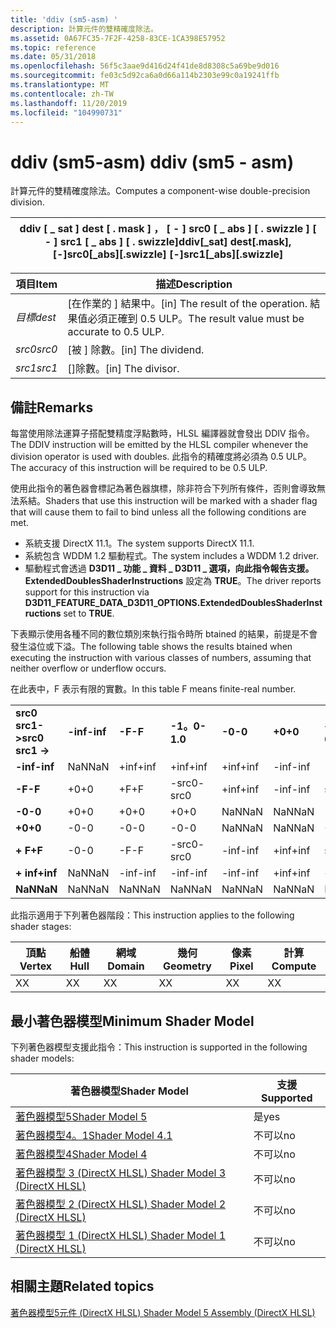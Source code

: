 ```yaml
---
title: 'ddiv (sm5-asm) '
description: 計算元件的雙精確度除法。
ms.assetid: 0A67FC35-7F2F-4258-83CE-1CA398E57952
ms.topic: reference
ms.date: 05/31/2018
ms.openlocfilehash: 56f5c3aae9d416d24f41de8d8308c5a69be9d016
ms.sourcegitcommit: fe03c5d92ca6a0d66a114b2303e99c0a19241ffb
ms.translationtype: MT
ms.contentlocale: zh-TW
ms.lasthandoff: 11/20/2019
ms.locfileid: "104990731"
---
```

# <a name="ddiv-sm5---asm"></a><span data-ttu-id="2c491-103">ddiv (sm5-asm) </span><span class="sxs-lookup"><span data-stu-id="2c491-103">ddiv (sm5 - asm)</span></span>

<span data-ttu-id="2c491-104">計算元件的雙精確度除法。</span><span class="sxs-lookup"><span data-stu-id="2c491-104">Computes a component-wise double-precision division.</span></span>



| <span data-ttu-id="2c491-105">ddiv \[ \_ sat \] dest \[ . mask \] ， \[ - \] src0 \[ \_ abs \] \[ . swizzle \] \[ - \] src1 \[ \_ abs \] \[ . swizzle\]</span><span class="sxs-lookup"><span data-stu-id="2c491-105">ddiv\[\_sat\] dest\[.mask\], \[-\]src0\[\_abs\]\[.swizzle\] \[-\]src1\[\_abs\]\[.swizzle\]</span></span> |
|--------------------------------------------------------------------------------------------|



 



| <span data-ttu-id="2c491-106">項目</span><span class="sxs-lookup"><span data-stu-id="2c491-106">Item</span></span>                                                            | <span data-ttu-id="2c491-107">描述</span><span class="sxs-lookup"><span data-stu-id="2c491-107">Description</span></span>                                                                                   |
|-----------------------------------------------------------------|-----------------------------------------------------------------------------------------------|
| <span data-ttu-id="2c491-108"><span id="dest"></span><span id="DEST"></span>*目標*</span><span class="sxs-lookup"><span data-stu-id="2c491-108"><span id="dest"></span><span id="DEST"></span>*dest*</span></span><br/> | <span data-ttu-id="2c491-109">\[在作業的 \] 結果中。</span><span class="sxs-lookup"><span data-stu-id="2c491-109">\[in\] The result of the operation.</span></span> <span data-ttu-id="2c491-110">結果值必須正確到 0.5 ULP。</span><span class="sxs-lookup"><span data-stu-id="2c491-110">The result value must be accurate to 0.5 ULP.</span></span> <br/> |
| <span data-ttu-id="2c491-111"><span id="src0"></span><span id="SRC0"></span>*src0*</span><span class="sxs-lookup"><span data-stu-id="2c491-111"><span id="src0"></span><span id="SRC0"></span>*src0*</span></span><br/> | <span data-ttu-id="2c491-112">\[被 \] 除數。</span><span class="sxs-lookup"><span data-stu-id="2c491-112">\[in\] The dividend.</span></span><br/>                                                               |
| <span data-ttu-id="2c491-113"><span id="src1"></span><span id="SRC1"></span>*src1*</span><span class="sxs-lookup"><span data-stu-id="2c491-113"><span id="src1"></span><span id="SRC1"></span>*src1*</span></span><br/> | <span data-ttu-id="2c491-114">\[\]除數。</span><span class="sxs-lookup"><span data-stu-id="2c491-114">\[in\] The divisor.</span></span><br/>                                                                |



 

## <a name="remarks"></a><span data-ttu-id="2c491-115">備註</span><span class="sxs-lookup"><span data-stu-id="2c491-115">Remarks</span></span>

<span data-ttu-id="2c491-116">每當使用除法運算子搭配雙精度浮點數時，HLSL 編譯器就會發出 DDIV 指令。</span><span class="sxs-lookup"><span data-stu-id="2c491-116">The DDIV instruction will be emitted by the HLSL compiler whenever the division operator is used with doubles.</span></span> <span data-ttu-id="2c491-117">此指令的精確度將必須為 0.5 ULP。</span><span class="sxs-lookup"><span data-stu-id="2c491-117">The accuracy of this instruction will be required to be 0.5 ULP.</span></span>

<span data-ttu-id="2c491-118">使用此指令的著色器會標記為著色器旗標，除非符合下列所有條件，否則會導致無法系結。</span><span class="sxs-lookup"><span data-stu-id="2c491-118">Shaders that use this instruction will be marked with a shader flag that will cause them to fail to bind unless all the following conditions are met.</span></span>

-   <span data-ttu-id="2c491-119">系統支援 DirectX 11.1。</span><span class="sxs-lookup"><span data-stu-id="2c491-119">The system supports DirectX 11.1.</span></span>
-   <span data-ttu-id="2c491-120">系統包含 WDDM 1.2 驅動程式。</span><span class="sxs-lookup"><span data-stu-id="2c491-120">The system includes a WDDM 1.2 driver.</span></span>
-   <span data-ttu-id="2c491-121">驅動程式會透過 **D3D11 \_ 功能 \_ 資料 \_ D3D11 \_ 選項，向此指令報告支援。ExtendedDoublesShaderInstructions** 設定為 **TRUE**。</span><span class="sxs-lookup"><span data-stu-id="2c491-121">The driver reports support for this instruction via **D3D11\_FEATURE\_DATA\_D3D11\_OPTIONS.ExtendedDoublesShaderInstructions** set to **TRUE**.</span></span>

<span data-ttu-id="2c491-122">下表顯示使用各種不同的數位類別來執行指令時所 btained 的結果，前提是不會發生溢位或下溢。</span><span class="sxs-lookup"><span data-stu-id="2c491-122">The following table shows the results btained when executing the instruction with various classes of numbers, assuming that neither overflow or underflow occurs.</span></span>

<span data-ttu-id="2c491-123">在此表中，F 表示有限的實數。</span><span class="sxs-lookup"><span data-stu-id="2c491-123">In this table F means finite-real number.</span></span>



|                     |          |        |          |        |        |          |        |          |         |
|---------------------|----------|--------|----------|--------|--------|----------|--------|----------|---------|
| <span data-ttu-id="2c491-124">**src0 src1->**</span><span class="sxs-lookup"><span data-stu-id="2c491-124">**src0 src1 ->**</span></span> | <span data-ttu-id="2c491-125">**-inf**</span><span class="sxs-lookup"><span data-stu-id="2c491-125">**-inf**</span></span> | <span data-ttu-id="2c491-126">**-F**</span><span class="sxs-lookup"><span data-stu-id="2c491-126">**-F**</span></span> | <span data-ttu-id="2c491-127">**-1。0**</span><span class="sxs-lookup"><span data-stu-id="2c491-127">**-1.0**</span></span> | <span data-ttu-id="2c491-128">**-0**</span><span class="sxs-lookup"><span data-stu-id="2c491-128">**-0**</span></span> | <span data-ttu-id="2c491-129">**+0**</span><span class="sxs-lookup"><span data-stu-id="2c491-129">**+0**</span></span> | <span data-ttu-id="2c491-130">**+ 1。0**</span><span class="sxs-lookup"><span data-stu-id="2c491-130">**+1.0**</span></span> | <span data-ttu-id="2c491-131">**+ F**</span><span class="sxs-lookup"><span data-stu-id="2c491-131">**+F**</span></span> | <span data-ttu-id="2c491-132">**+ inf**</span><span class="sxs-lookup"><span data-stu-id="2c491-132">**+inf**</span></span> | <span data-ttu-id="2c491-133">**NaN**</span><span class="sxs-lookup"><span data-stu-id="2c491-133">**NaN**</span></span> |
| <span data-ttu-id="2c491-134">**-inf**</span><span class="sxs-lookup"><span data-stu-id="2c491-134">**-inf**</span></span>            | <span data-ttu-id="2c491-135">NaN</span><span class="sxs-lookup"><span data-stu-id="2c491-135">NaN</span></span>      | <span data-ttu-id="2c491-136">+inf</span><span class="sxs-lookup"><span data-stu-id="2c491-136">+inf</span></span>   | <span data-ttu-id="2c491-137">+inf</span><span class="sxs-lookup"><span data-stu-id="2c491-137">+inf</span></span>     | <span data-ttu-id="2c491-138">+inf</span><span class="sxs-lookup"><span data-stu-id="2c491-138">+inf</span></span>   | <span data-ttu-id="2c491-139">-inf</span><span class="sxs-lookup"><span data-stu-id="2c491-139">-inf</span></span>   | <span data-ttu-id="2c491-140">-inf</span><span class="sxs-lookup"><span data-stu-id="2c491-140">-inf</span></span>     | <span data-ttu-id="2c491-141">-inf</span><span class="sxs-lookup"><span data-stu-id="2c491-141">-inf</span></span>   | <span data-ttu-id="2c491-142">NaN</span><span class="sxs-lookup"><span data-stu-id="2c491-142">NaN</span></span>      | <span data-ttu-id="2c491-143">NaN</span><span class="sxs-lookup"><span data-stu-id="2c491-143">NaN</span></span>     |
| <span data-ttu-id="2c491-144">**-F**</span><span class="sxs-lookup"><span data-stu-id="2c491-144">**-F**</span></span>              | <span data-ttu-id="2c491-145">+0</span><span class="sxs-lookup"><span data-stu-id="2c491-145">+0</span></span>       | <span data-ttu-id="2c491-146">+F</span><span class="sxs-lookup"><span data-stu-id="2c491-146">+F</span></span>     | <span data-ttu-id="2c491-147">-src0</span><span class="sxs-lookup"><span data-stu-id="2c491-147">-src0</span></span>    | <span data-ttu-id="2c491-148">+inf</span><span class="sxs-lookup"><span data-stu-id="2c491-148">+inf</span></span>   | <span data-ttu-id="2c491-149">-inf</span><span class="sxs-lookup"><span data-stu-id="2c491-149">-inf</span></span>   | <span data-ttu-id="2c491-150">src0</span><span class="sxs-lookup"><span data-stu-id="2c491-150">src0</span></span>     | <span data-ttu-id="2c491-151">-F</span><span class="sxs-lookup"><span data-stu-id="2c491-151">-F</span></span>     | <span data-ttu-id="2c491-152">-0</span><span class="sxs-lookup"><span data-stu-id="2c491-152">-0</span></span>       | <span data-ttu-id="2c491-153">NaN</span><span class="sxs-lookup"><span data-stu-id="2c491-153">NaN</span></span>     |
| <span data-ttu-id="2c491-154">**-0**</span><span class="sxs-lookup"><span data-stu-id="2c491-154">**-0**</span></span>              | <span data-ttu-id="2c491-155">+0</span><span class="sxs-lookup"><span data-stu-id="2c491-155">+0</span></span>       | <span data-ttu-id="2c491-156">+0</span><span class="sxs-lookup"><span data-stu-id="2c491-156">+0</span></span>     | <span data-ttu-id="2c491-157">+0</span><span class="sxs-lookup"><span data-stu-id="2c491-157">+0</span></span>       | <span data-ttu-id="2c491-158">NaN</span><span class="sxs-lookup"><span data-stu-id="2c491-158">NaN</span></span>    | <span data-ttu-id="2c491-159">NaN</span><span class="sxs-lookup"><span data-stu-id="2c491-159">NaN</span></span>    | <span data-ttu-id="2c491-160">-0</span><span class="sxs-lookup"><span data-stu-id="2c491-160">-0</span></span>       | <span data-ttu-id="2c491-161">-0</span><span class="sxs-lookup"><span data-stu-id="2c491-161">-0</span></span>     | <span data-ttu-id="2c491-162">-0</span><span class="sxs-lookup"><span data-stu-id="2c491-162">-0</span></span>       | <span data-ttu-id="2c491-163">NaN</span><span class="sxs-lookup"><span data-stu-id="2c491-163">NaN</span></span>     |
| <span data-ttu-id="2c491-164">**+0**</span><span class="sxs-lookup"><span data-stu-id="2c491-164">**+0**</span></span>              | <span data-ttu-id="2c491-165">-0</span><span class="sxs-lookup"><span data-stu-id="2c491-165">-0</span></span>       | <span data-ttu-id="2c491-166">-0</span><span class="sxs-lookup"><span data-stu-id="2c491-166">-0</span></span>     | <span data-ttu-id="2c491-167">-0</span><span class="sxs-lookup"><span data-stu-id="2c491-167">-0</span></span>       | <span data-ttu-id="2c491-168">NaN</span><span class="sxs-lookup"><span data-stu-id="2c491-168">NaN</span></span>    | <span data-ttu-id="2c491-169">NaN</span><span class="sxs-lookup"><span data-stu-id="2c491-169">NaN</span></span>    | <span data-ttu-id="2c491-170">+0</span><span class="sxs-lookup"><span data-stu-id="2c491-170">+0</span></span>       | <span data-ttu-id="2c491-171">+0</span><span class="sxs-lookup"><span data-stu-id="2c491-171">+0</span></span>     | <span data-ttu-id="2c491-172">+0</span><span class="sxs-lookup"><span data-stu-id="2c491-172">+0</span></span>       | <span data-ttu-id="2c491-173">NaN</span><span class="sxs-lookup"><span data-stu-id="2c491-173">NaN</span></span>     |
| <span data-ttu-id="2c491-174">**+ F**</span><span class="sxs-lookup"><span data-stu-id="2c491-174">**+F**</span></span>              | <span data-ttu-id="2c491-175">-0</span><span class="sxs-lookup"><span data-stu-id="2c491-175">-0</span></span>       | <span data-ttu-id="2c491-176">-F</span><span class="sxs-lookup"><span data-stu-id="2c491-176">-F</span></span>     | <span data-ttu-id="2c491-177">-src0</span><span class="sxs-lookup"><span data-stu-id="2c491-177">-src0</span></span>    | <span data-ttu-id="2c491-178">-inf</span><span class="sxs-lookup"><span data-stu-id="2c491-178">-inf</span></span>   | <span data-ttu-id="2c491-179">+inf</span><span class="sxs-lookup"><span data-stu-id="2c491-179">+inf</span></span>   | <span data-ttu-id="2c491-180">src0</span><span class="sxs-lookup"><span data-stu-id="2c491-180">src0</span></span>     | <span data-ttu-id="2c491-181">+F</span><span class="sxs-lookup"><span data-stu-id="2c491-181">+F</span></span>     | <span data-ttu-id="2c491-182">+0</span><span class="sxs-lookup"><span data-stu-id="2c491-182">+0</span></span>       | <span data-ttu-id="2c491-183">NaN</span><span class="sxs-lookup"><span data-stu-id="2c491-183">NaN</span></span>     |
| <span data-ttu-id="2c491-184">**+ inf**</span><span class="sxs-lookup"><span data-stu-id="2c491-184">**+inf**</span></span>            | <span data-ttu-id="2c491-185">NaN</span><span class="sxs-lookup"><span data-stu-id="2c491-185">NaN</span></span>      | <span data-ttu-id="2c491-186">-inf</span><span class="sxs-lookup"><span data-stu-id="2c491-186">-inf</span></span>   | <span data-ttu-id="2c491-187">-inf</span><span class="sxs-lookup"><span data-stu-id="2c491-187">-inf</span></span>     | <span data-ttu-id="2c491-188">-inf</span><span class="sxs-lookup"><span data-stu-id="2c491-188">-inf</span></span>   | <span data-ttu-id="2c491-189">+inf</span><span class="sxs-lookup"><span data-stu-id="2c491-189">+inf</span></span>   | <span data-ttu-id="2c491-190">+inf</span><span class="sxs-lookup"><span data-stu-id="2c491-190">+inf</span></span>     | <span data-ttu-id="2c491-191">+inf</span><span class="sxs-lookup"><span data-stu-id="2c491-191">+inf</span></span>   | <span data-ttu-id="2c491-192">NaN</span><span class="sxs-lookup"><span data-stu-id="2c491-192">NaN</span></span>      | <span data-ttu-id="2c491-193">NaN</span><span class="sxs-lookup"><span data-stu-id="2c491-193">NaN</span></span>     |
| <span data-ttu-id="2c491-194">**NaN**</span><span class="sxs-lookup"><span data-stu-id="2c491-194">**NaN**</span></span>             | <span data-ttu-id="2c491-195">NaN</span><span class="sxs-lookup"><span data-stu-id="2c491-195">NaN</span></span>      | <span data-ttu-id="2c491-196">NaN</span><span class="sxs-lookup"><span data-stu-id="2c491-196">NaN</span></span>    | <span data-ttu-id="2c491-197">NaN</span><span class="sxs-lookup"><span data-stu-id="2c491-197">NaN</span></span>      | <span data-ttu-id="2c491-198">NaN</span><span class="sxs-lookup"><span data-stu-id="2c491-198">NaN</span></span>    | <span data-ttu-id="2c491-199">NaN</span><span class="sxs-lookup"><span data-stu-id="2c491-199">NaN</span></span>    | <span data-ttu-id="2c491-200">NaN</span><span class="sxs-lookup"><span data-stu-id="2c491-200">NaN</span></span>      | <span data-ttu-id="2c491-201">NaN</span><span class="sxs-lookup"><span data-stu-id="2c491-201">NaN</span></span>    | <span data-ttu-id="2c491-202">NaN</span><span class="sxs-lookup"><span data-stu-id="2c491-202">NaN</span></span>      | <span data-ttu-id="2c491-203">NaN</span><span class="sxs-lookup"><span data-stu-id="2c491-203">NaN</span></span>     |



 

<span data-ttu-id="2c491-204">此指示適用于下列著色器階段：</span><span class="sxs-lookup"><span data-stu-id="2c491-204">This instruction applies to the following shader stages:</span></span>



| <span data-ttu-id="2c491-205">頂點</span><span class="sxs-lookup"><span data-stu-id="2c491-205">Vertex</span></span> | <span data-ttu-id="2c491-206">船體</span><span class="sxs-lookup"><span data-stu-id="2c491-206">Hull</span></span> | <span data-ttu-id="2c491-207">網域</span><span class="sxs-lookup"><span data-stu-id="2c491-207">Domain</span></span> | <span data-ttu-id="2c491-208">幾何</span><span class="sxs-lookup"><span data-stu-id="2c491-208">Geometry</span></span> | <span data-ttu-id="2c491-209">像素</span><span class="sxs-lookup"><span data-stu-id="2c491-209">Pixel</span></span> | <span data-ttu-id="2c491-210">計算</span><span class="sxs-lookup"><span data-stu-id="2c491-210">Compute</span></span> |
|--------|------|--------|----------|-------|---------|
| <span data-ttu-id="2c491-211">X</span><span class="sxs-lookup"><span data-stu-id="2c491-211">X</span></span>      | <span data-ttu-id="2c491-212">X</span><span class="sxs-lookup"><span data-stu-id="2c491-212">X</span></span>    | <span data-ttu-id="2c491-213">X</span><span class="sxs-lookup"><span data-stu-id="2c491-213">X</span></span>      | <span data-ttu-id="2c491-214">X</span><span class="sxs-lookup"><span data-stu-id="2c491-214">X</span></span>        | <span data-ttu-id="2c491-215">X</span><span class="sxs-lookup"><span data-stu-id="2c491-215">X</span></span>     | <span data-ttu-id="2c491-216">X</span><span class="sxs-lookup"><span data-stu-id="2c491-216">X</span></span>       |



 

## <a name="minimum-shader-model"></a><span data-ttu-id="2c491-217">最小著色器模型</span><span class="sxs-lookup"><span data-stu-id="2c491-217">Minimum Shader Model</span></span>

<span data-ttu-id="2c491-218">下列著色器模型支援此指令：</span><span class="sxs-lookup"><span data-stu-id="2c491-218">This instruction is supported in the following shader models:</span></span>



| <span data-ttu-id="2c491-219">著色器模型</span><span class="sxs-lookup"><span data-stu-id="2c491-219">Shader Model</span></span>                                              | <span data-ttu-id="2c491-220">支援</span><span class="sxs-lookup"><span data-stu-id="2c491-220">Supported</span></span> |
|-----------------------------------------------------------|-----------|
| [<span data-ttu-id="2c491-221">著色器模型5</span><span class="sxs-lookup"><span data-stu-id="2c491-221">Shader Model 5</span></span>](d3d11-graphics-reference-sm5.md)        | <span data-ttu-id="2c491-222">是</span><span class="sxs-lookup"><span data-stu-id="2c491-222">yes</span></span>       |
| [<span data-ttu-id="2c491-223">著色器模型4。1</span><span class="sxs-lookup"><span data-stu-id="2c491-223">Shader Model 4.1</span></span>](dx-graphics-hlsl-sm4.md)              | <span data-ttu-id="2c491-224">不可以</span><span class="sxs-lookup"><span data-stu-id="2c491-224">no</span></span>        |
| [<span data-ttu-id="2c491-225">著色器模型4</span><span class="sxs-lookup"><span data-stu-id="2c491-225">Shader Model 4</span></span>](dx-graphics-hlsl-sm4.md)                | <span data-ttu-id="2c491-226">不可以</span><span class="sxs-lookup"><span data-stu-id="2c491-226">no</span></span>        |
| [<span data-ttu-id="2c491-227">著色器模型 3 (DirectX HLSL) </span><span class="sxs-lookup"><span data-stu-id="2c491-227">Shader Model 3 (DirectX HLSL)</span></span>](dx-graphics-hlsl-sm3.md) | <span data-ttu-id="2c491-228">不可以</span><span class="sxs-lookup"><span data-stu-id="2c491-228">no</span></span>        |
| [<span data-ttu-id="2c491-229">著色器模型 2 (DirectX HLSL) </span><span class="sxs-lookup"><span data-stu-id="2c491-229">Shader Model 2 (DirectX HLSL)</span></span>](dx-graphics-hlsl-sm2.md) | <span data-ttu-id="2c491-230">不可以</span><span class="sxs-lookup"><span data-stu-id="2c491-230">no</span></span>        |
| [<span data-ttu-id="2c491-231">著色器模型 1 (DirectX HLSL) </span><span class="sxs-lookup"><span data-stu-id="2c491-231">Shader Model 1 (DirectX HLSL)</span></span>](dx-graphics-hlsl-sm1.md) | <span data-ttu-id="2c491-232">不可以</span><span class="sxs-lookup"><span data-stu-id="2c491-232">no</span></span>        |



 

## <a name="related-topics"></a><span data-ttu-id="2c491-233">相關主題</span><span class="sxs-lookup"><span data-stu-id="2c491-233">Related topics</span></span>

<dl> <dt>

[<span data-ttu-id="2c491-234">著色器模型5元件 (DirectX HLSL) </span><span class="sxs-lookup"><span data-stu-id="2c491-234">Shader Model 5 Assembly (DirectX HLSL)</span></span>](shader-model-5-assembly--directx-hlsl-.md)
</dt> </dl>

 

 






